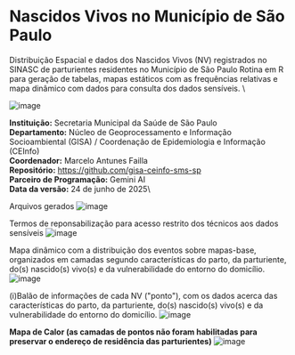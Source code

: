 # Nascidos Vivos no Município de São Paulo

Distribuição Espacial e dados dos Nascidos Vivos (NV) registrados no SINASC de parturientes residentes no Município de São Paulo
Rotina em R para geração de tabelas, mapas estáticos com as frequências relativas e mapa dinâmico com dados para consulta dos dados sensíveis. \

 

![image](https://github.com/user-attachments/assets/a636aeb5-9a0a-4d3e-bc18-7c35a4595516)


**Instituição:** Secretaria Municipal da Saúde de São Paulo\
**Departamento:** Núcleo de Geoprocessamento e Informação Socioambiental (GISA) / Coordenação de Epidemiologia e Informação (CEInfo)\
**Coordenador:** Marcelo Antunes Failla\
**Repositório:** https://github.com/gisa-ceinfo-sms-sp \
**Parceiro de Programação:** Gemini AI\
**Data da versão:** 24 de junho de 2025\

Arquivos gerados
![image](https://github.com/user-attachments/assets/bb43e79d-508e-4697-bf2f-71e451b2806e)

Termos de reponsabilização para acesso restrito dos técnicos aos dados sensíveis
![image](https://github.com/user-attachments/assets/bc61fc51-58fd-4f84-a2ea-5e6ca70106d8)

Mapa dinâmico com a distribuição dos eventos sobre mapas-base, organizados em camadas segundo características do parto, da parturiente, do(s) nascido(s) vivo(s) e da vulnerabilidade do entorno do domicílio.
![image](https://github.com/user-attachments/assets/93411f1b-5d2b-4caa-9efb-fd66550d6353)

(i)Balão de informações de cada NV ("ponto"), com os dados acerca das características do parto, da parturiente, do(s) nascido(s) vivo(s) e da vulnerabilidade do entorno do domicílio.
![image](https://github.com/user-attachments/assets/137facca-ac53-4de3-8f26-842765b324f1)

**Mapa de Calor (as camadas  de pontos não foram habilitadas para preservar o endereço de residência das parturientes)**
![image](https://github.com/user-attachments/assets/f3889b92-5c6b-42f7-992c-5098e948395a)



